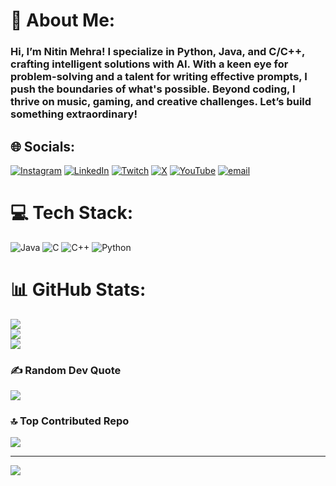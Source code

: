 # 💫 About Me:
<h3>Hi, I’m Nitin Mehra! I specialize in Python, Java, and C/C++, crafting intelligent solutions with AI. With a keen eye for problem-solving and a talent for writing effective prompts, I push the boundaries of what's possible. Beyond coding, I thrive on music, gaming, and creative challenges. Let’s build something extraordinary!</h3>

## 🌐 Socials:
[![Instagram](https://img.shields.io/badge/Instagram-%23E4405F.svg?logo=Instagram&logoColor=white)](https://instagram.com/mihirmehra_09) [![LinkedIn](https://img.shields.io/badge/LinkedIn-%230077B5.svg?logo=linkedin&logoColor=white)](https://linkedin.com/in/nitinmehra09) [![Twitch](https://img.shields.io/badge/Twitch-%239146FF.svg?logo=Twitch&logoColor=white)](https://twitch.tv/nitinmehra_09) [![X](https://img.shields.io/badge/X-black.svg?logo=X&logoColor=white)](https://x.com/nitinmehra_09) [![YouTube](https://img.shields.io/badge/YouTube-%23FF0000.svg?logo=YouTube&logoColor=white)](https://youtube.com/@whiteeeanimates) [![email](https://img.shields.io/badge/Email-D14836?logo=gmail&logoColor=white)](mailto:nitinmehra2k4@gmail.com) 

# 💻 Tech Stack:
![Java](https://img.shields.io/badge/java-%23ED8B00.svg?style=for-the-badge&logo=openjdk&logoColor=white) ![C](https://img.shields.io/badge/c-%2300599C.svg?style=for-the-badge&logo=c&logoColor=white) ![C++](https://img.shields.io/badge/c++-%2300599C.svg?style=for-the-badge&logo=c%2B%2B&logoColor=white) ![Python](https://img.shields.io/badge/python-3670A0?style=for-the-badge&logo=python&logoColor=ffdd54)
# 📊 GitHub Stats:
![](https://github-readme-stats.vercel.app/api?username=nitinmehra09&theme=dark&hide_border=false&include_all_commits=false&count_private=false)<br/>
![](https://github-readme-streak-stats.herokuapp.com/?user=nitinmehra09&theme=dark&hide_border=false)<br/>
![](https://github-readme-stats.vercel.app/api/top-langs/?username=nitinmehra09&theme=dark&hide_border=false&include_all_commits=false&count_private=false&layout=compact)

### ✍️ Random Dev Quote
![](https://quotes-github-readme.vercel.app/api?type=horizontal&theme=radical)

### 🔝 Top Contributed Repo
![](https://github-contributor-stats.vercel.app/api?username=nitinmehra09&limit=5&theme=dark&combine_all_yearly_contributions=true)

---
[![](https://visitcount.itsvg.in/api?id=nitinmehra09&icon=0&color=0)](https://visitcount.itsvg.in)
